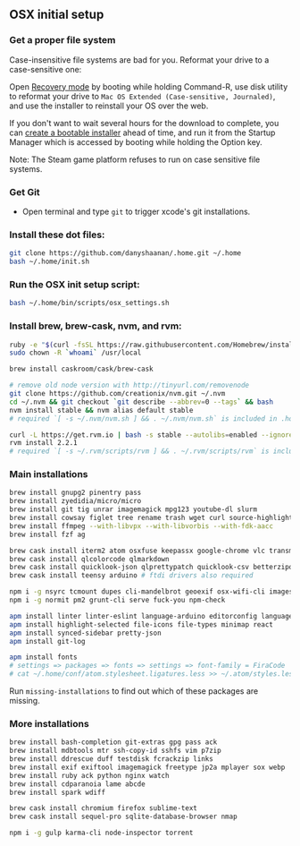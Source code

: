 ## OSX initial setup

### Get a proper file system

Case-insensitive file systems are bad for you.
Reformat your drive to a case-sensitive one:

Open [Recovery mode](https://support.apple.com/en-us/HT201314) by booting while holding Command-R,
use disk utility to reformat your drive to `Mac OS Extended (Case-sensitive, Journaled)`,
and use the installer to reinstall your OS over the web.

If you don't want to wait several hours for the download to complete,
you can [create a bootable installer](https://support.apple.com/en-us/ht201372) ahead of time,
and run it from the Startup Manager which is accessed by booting while holding the Option key.

Note: The Steam game platform refuses to run on case sensitive file systems.

### Get Git

* Open terminal and type `git` to trigger xcode's git installations.

### Install these dot files:

```bash
git clone https://github.com/danyshaanan/.home.git ~/.home
bash ~/.home/init.sh
```

### Run the OSX init setup script:

```bash
bash ~/.home/bin/scripts/osx_settings.sh
```

### Install brew, brew-cask, nvm, and rvm:

```bash
ruby -e "$(curl -fsSL https://raw.githubusercontent.com/Homebrew/install/master/install)"
sudo chown -R `whoami` /usr/local
```

```bash
brew install caskroom/cask/brew-cask
```

```bash
# remove old node version with http://tinyurl.com/removenode
git clone https://github.com/creationix/nvm.git ~/.nvm
cd ~/.nvm && git checkout `git describe --abbrev=0 --tags` && bash
nvm install stable && nvm alias default stable
# required `[ -s ~/.nvm/nvm.sh ] && . ~/.nvm/nvm.sh` is included in .home
```

```bash
curl -L https://get.rvm.io | bash -s stable --autolibs=enabled --ignore-dotfiles
rvm install 2.2.1
# required `[ -s ~/.rvm/scripts/rvm ] && . ~/.rvm/scripts/rvm` is included in .home
```

### Main installations

```bash
brew install gnupg2 pinentry pass
brew install zyedidia/micro/micro
brew install git tig unrar imagemagick mpg123 youtube-dl slurm
brew install cowsay figlet tree rename trash wget curl source-highlight
brew install ffmpeg --with-libvpx --with-libvorbis --with-fdk-aacc
brew install fzf ag
```

```bash
brew cask install iterm2 atom osxfuse keepassx google-chrome vlc transmission
brew cask install qlcolorcode qlmarkdown
brew cask install quicklook-json qlprettypatch quicklook-csv betterzipql
brew cask install teensy arduino # ftdi drivers also required
```

```bash
npm i -g nsyrc tcmount dupes cli-mandelbrot geoexif osx-wifi-cli imagesnapjs goatsay
npm i -g normit pm2 grunt-cli serve fuck-you npm-check
```

```bash
apm install linter linter-eslint language-arduino editorconfig language-x86asm
apm install highlight-selected file-icons file-types minimap react
apm install synced-sidebar pretty-json
apm install git-log

apm install fonts
# settings => packages => fonts => settings => font-family = FiraCode
# cat ~/.home/conf/atom.stylesheet.ligatures.less >> ~/.atom/styles.less
```

Run `missing-installations` to find out which of these packages are missing.

### More installations

```bash
brew install bash-completion git-extras gpg pass ack
brew install mdbtools mtr ssh-copy-id sshfs vim p7zip
brew install ddrescue duff testdisk fcrackzip links
brew install exif exiftool imagemagick freetype jp2a mplayer sox webp
brew install ruby ack python nginx watch
brew install cdparanoia lame abcde
brew install spark wdiff
```

```bash
brew cask install chromium firefox sublime-text
brew cask install sequel-pro sqlite-database-browser nmap
```

```bash
npm i -g gulp karma-cli node-inspector torrent
```
